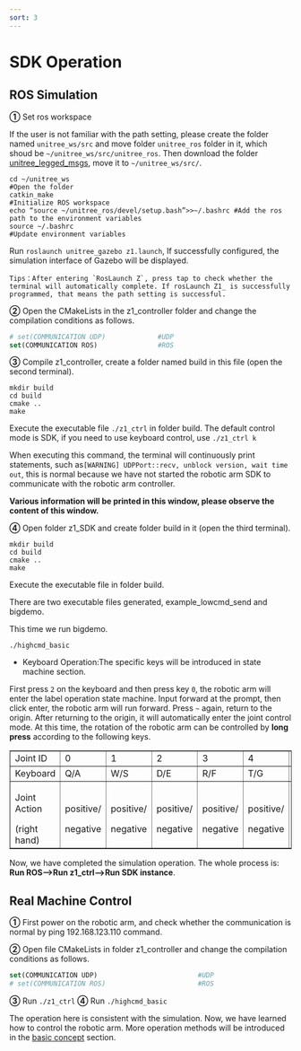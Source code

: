 ```yaml
---
sort: 3
---
```


# SDK Operation

## ROS Simulation

**①** Set ros workspace

If the user is not familiar with the path setting, please create the folder named `unitree_ws/src` and move folder `unitree_ros` folder in it, which shoud be `~/unitree_ws/src/unitree_ros`.
Then download the folder [unitree_legged_msgs](https://github.com/unitreerobotics/unitree_ros_to_real), move it to `~/unitree_ws/src/`.

```shell
cd ~/unitree_ws                                                         #Open the folder
catkin_make                                                             #Initialize ROS workspace
echo “source ~/unitree_ros/devel/setup.bash”>>~/.bashrc #Add the ros path to the environment variables
source ~/.bashrc                                                        #Update environment variables
```

Run `roslaunch unitree_gazebo z1.launch`, If successfully configured, the simulation interface of Gazebo will be displayed.

```text
Tips：After entering `RosLaunch Z`, press tap to check whether the terminal will automatically complete. If rosLaunch Z1_ is successfully programmed, that means the path setting is successful.
```

**②** Open the CMakeLists in the z1_controller folder and change the compilation conditions as follows.

```cmake
# set(COMMUNICATION UDP)             #UDP
set(COMMUNICATION ROS)               #ROS
```

**③** Compile z1_controller, create a folder named build in this file (open the second terminal).

```shell
mkdir build
cd build
cmake ..
make
```

Execute the executable file `./z1_ctrl` in folder build. The default control mode is SDK, if you need to use keyboard control, use `./z1_ctrl k`

When executing this command, the terminal will continuously print statements, such as`[WARNING] UDPPort::recv, unblock version, wait time out`, this is normal because we have not started the robotic arm SDK to communicate with the robotic arm controller.

**Various information will be printed in this window, please observe the content of this window.**

**④** Open folder z1_SDK and create folder build in it (open the third terminal).

```shell
mkdir build
cd build
cmake ..
make
```

Execute the executable file in folder build.

There are two executable files generated, example_lowcmd_send and bigdemo.

This time we run bigdemo.

```shell
./highcmd_basic
```

+ Keyboard Operation:The specific keys will be introduced in state machine section.

First press `2` on the keyboard and then press key `0`, the robotic arm will enter the label operation state machine. Input forward at the prompt, then click enter, the robotic arm will run forward. Press `~` again, return to the origin. After returning to the origin, it will automatically enter the joint control mode. At this time, the rotation of the robotic arm can be controlled by **long press** according to the following keys.

<table border="1">
    <tr>
        <td>Joint ID</td>
        <td>0</td><td>1</td><td>2</td><td>3</td><td>4</td><td>5</td>
        <td>Gripper</td>
    </tr>
    <tr>
        <td>Keyboard</td>
        <td>Q/A</td><td>W/S</td><td>D/E</td><td>R/F</td><td>T/G</td><td>Y/H</td>
        <td>up/down</td>
    </tr>
    <tr>
        <td><p>Joint Action</p>(right hand)</td>
        <td><p>positive/</p>negative</td><td><p>positive/</p>negative</td>
        <td><p>positive/</p>negative</td><td><p>positive/</p>negative</td>
        <td><p>positive/</p>negative</td><td><p>positive/</p>negative</td>
        <td><p>positive/</p>negative</td>
    </tr>
</table>

Now, we have completed the simulation operation. The whole process is: **Run ROS-->Run z1_ctrl-->Run SDK instance**.

## Real Machine Control

**①** First power on the robotic arm, and check whether the communication is normal by ping 192.168.123.110 command.

**②** Open file CMakeLists in folder z1_controller and change the compilation conditions as follows.

```cmake
set(COMMUNICATION UDP)                         #UDP
# set(COMMUNICATION ROS)                       #ROS
```

**③** Run `./z1_ctrl`
**④** Run `./highcmd_basic`

The operation here is consistent with the simulation. Now, we have learned how to control the robotic arm. More operation methods will be introduced in the [basic concept](../2-basic/sdk.md) section.
